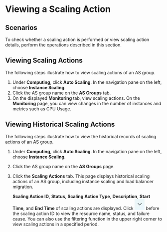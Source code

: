 # Viewing a Scaling Action<a name="EN-US_TOPIC_0042018381"></a>

## Scenarios<a name="section2495449014355"></a>

To check whether a scaling action is performed or view scaling action details, perform the operations described in this section.

## Viewing Scaling Actions<a name="section63885215174832"></a>

The following steps illustrate how to view scaling actions of an AS group.

1.  Under  **Computing**, click  **Auto Scaling**. In the navigation pane on the left, choose  **Instance Scaling**.
2.  Click the AS group name on the  **AS Groups**  tab.
3.  On the displayed  **Monitoring**  tab, view scaling actions. On the  **Monitoring**  page, you can view changes in the number of instances and metrics such as CPU Usage.

## Viewing Historical Scaling Actions<a name="section16767161311122"></a>

The following steps illustrate how to view the historical records of scaling actions of an AS group.

1.  Under  **Computing**, click  **Auto Scaling**. In the navigation pane on the left, choose  **Instance Scaling**.
2.  Click the AS group name on the  **AS Groups**  page.
3.  Click the  **Scaling Actions**  tab. This page displays historical scaling actions of an AS group, including instance scaling and load balancer migration.

    **Scaling Action ID**,  **Status**,  **Scaling Action Type**,  **Description**,  **Start Time**, and  **End Time**  of scaling actions are displayed. Click  ![](figures/icon-dropdown.jpg)  before the scaling action ID to view the resource name, status, and failure cause. You can also use the filtering function in the upper right corner to view scaling actions in a specified period.


